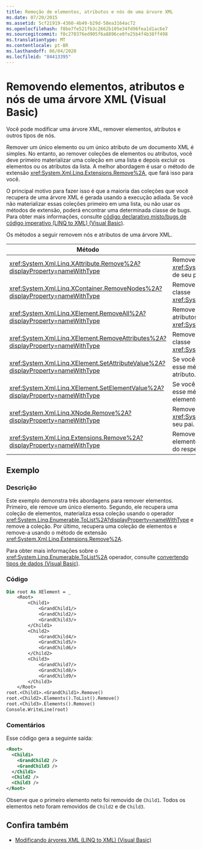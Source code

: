 ```yaml
---
title: Remoção de elementos, atributos e nós de uma árvore XML
ms.date: 07/20/2015
ms.assetid: 5cf21919-4360-4b49-b29d-58ea3164ac72
ms.openlocfilehash: f8be7fe521fb3c2662b105e34fd96fea1d1ac6e7
ms.sourcegitcommit: f8c270376ed905f6a8896ce0fe25b4f4b38ff498
ms.translationtype: MT
ms.contentlocale: pt-BR
ms.lasthandoff: 06/04/2020
ms.locfileid: "84413395"
---
```

# <a name="removing-elements-attributes-and-nodes-from-an-xml-tree-visual-basic"></a>Removendo elementos, atributos e nós de uma árvore XML (Visual Basic)
Você pode modificar uma árvore XML, remover elementos, atributos e outros tipos de nós.  
  
 Remover um único elemento ou um único atributo de um documento XML é simples. No entanto, ao remover coleções de elementos ou atributos, você deve primeiro materializar uma coleção em uma lista e depois excluir os elementos ou os atributos da lista. A melhor abordagem é usar o método de extensão <xref:System.Xml.Linq.Extensions.Remove%2A>, que fará isso para você.  
  
 O principal motivo para fazer isso é que a maioria das coleções que você recupera de uma árvore XML é gerada usando a execução adiada. Se você não materializar essas coleções primeiro em uma lista, ou não usar os métodos de extensão, poderá encontrar uma determinada classe de bugs. Para obter mais informações, consulte [código declarativo misto/bugs de código imperativo (LINQ to XML) (Visual Basic)](mixed-declarative-code-imperative-code-bugs-linq-to-xml.md).  
  
 Os métodos a seguir removem nós e atributos de uma árvore XML.  
  
|Método|Descrição|  
|------------|-----------------|  
|<xref:System.Xml.Linq.XAttribute.Remove%2A?displayProperty=nameWithType>|Remove uma classe <xref:System.Xml.Linq.XAttribute> de seu pai.|  
|<xref:System.Xml.Linq.XContainer.RemoveNodes%2A?displayProperty=nameWithType>|Remove os nós filho de uma classe <xref:System.Xml.Linq.XContainer>.|  
|<xref:System.Xml.Linq.XElement.RemoveAll%2A?displayProperty=nameWithType>|Remove o conteúdo e os atributos de uma classe <xref:System.Xml.Linq.XElement>.|  
|<xref:System.Xml.Linq.XElement.RemoveAttributes%2A?displayProperty=nameWithType>|Remove os atributos de uma classe <xref:System.Xml.Linq.XElement>.|  
|<xref:System.Xml.Linq.XElement.SetAttributeValue%2A?displayProperty=nameWithType>|Se você passar `null` para o valor, esse método removerá o atributo.|  
|<xref:System.Xml.Linq.XElement.SetElementValue%2A?displayProperty=nameWithType>|Se você passar `null` para o valor, esse método removerá o elemento filho.|  
|<xref:System.Xml.Linq.XNode.Remove%2A?displayProperty=nameWithType>|Remove uma classe <xref:System.Xml.Linq.XNode> de seu pai.|  
|<xref:System.Xml.Linq.Extensions.Remove%2A?displayProperty=nameWithType>|Remove cada atributo ou elemento na coleção de origem do respectivo elemento pai.|  
  
## <a name="example"></a>Exemplo  
  
### <a name="description"></a>Descrição  
 Este exemplo demonstra três abordagens para remover elementos. Primeiro, ele remove um único elemento. Segundo, ele recupera uma coleção de elementos, materializa essa coleção usando o operador <xref:System.Linq.Enumerable.ToList%2A?displayProperty=nameWithType> e remove a coleção. Por último, recupera uma coleção de elementos e remove-a usando o método de extensão <xref:System.Xml.Linq.Extensions.Remove%2A>.  
  
 Para obter mais informações sobre o <xref:System.Linq.Enumerable.ToList%2A> operador, consulte [convertendo tipos de dados (Visual Basic)](converting-data-types.md).  
  
### <a name="code"></a>Código  
  
```vb  
Dim root As XElement = _  
    <Root>  
        <Child1>  
            <GrandChild1/>  
            <GrandChild2/>  
            <GrandChild3/>  
        </Child1>  
        <Child2>  
            <GrandChild4/>  
            <GrandChild5/>  
            <GrandChild6/>  
        </Child2>  
        <Child3>  
            <GrandChild7/>  
            <GrandChild8/>  
            <GrandChild9/>  
        </Child3>  
    </Root>  
root.<Child1>.<GrandChild1>.Remove()  
root.<Child2>.Elements().ToList().Remove()  
root.<Child3>.Elements().Remove()  
Console.WriteLine(root)  
```  
  
### <a name="comments"></a>Comentários  
 Esse código gera a seguinte saída:  
  
```xml  
<Root>  
  <Child1>  
    <GrandChild2 />  
    <GrandChild3 />  
  </Child1>  
  <Child2 />  
  <Child3 />  
</Root>  
```  
  
 Observe que o primeiro elemento neto foi removido de `Child1`. Todos os elementos neto foram removidos de `Child2` e de `Child3`.  
  
## <a name="see-also"></a>Confira também

- [Modificando árvores XML (LINQ to XML) (Visual Basic)](modifying-xml-trees-linq-to-xml.md)
